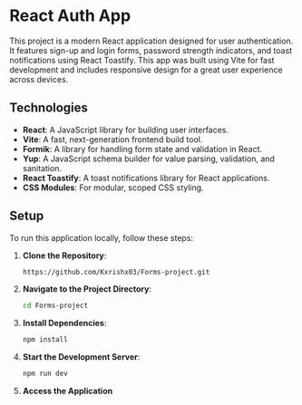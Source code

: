 # React Auth App

This project is a modern React application designed for user authentication. It features sign-up and login forms, password strength indicators, and toast notifications using React Toastify. This app was built using Vite for fast development and includes responsive design for a great user experience across devices.

## Technologies

- **React**: A JavaScript library for building user interfaces.
- **Vite**: A fast, next-generation frontend build tool.
- **Formik**: A library for handling form state and validation in React.
- **Yup**: A JavaScript schema builder for value parsing, validation, and sanitation.
- **React Toastify**: A toast notifications library for React applications.
- **CSS Modules**: For modular, scoped CSS styling.

## Setup

To run this application locally, follow these steps:

1. **Clone the Repository**:
   ```bash
   https://github.com/Kxrishx03/Forms-project.git
   ```
2. **Navigate to the Project Directory**:
   ```bash
   cd Forms-project
   ```
3. **Install Dependencies**:
   ```bash
   npm install
   ```
4. **Start the Development Server**:
   ```bash
   npm run dev
   ```
5. **Access the Application**   

   
